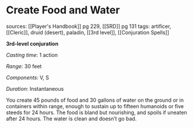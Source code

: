 # Create Food and Water
sources: [[Player's Handbook]] pg 229, [[SRD]] pg 131
tags: artificer, [[Cleric]], druid (desert), paladin, [[3rd level]], [[Conjuration Spells]]

**3rd-level conjuration**

*Casting time*: 1 action

*Range*: 30 feet

*Components*: V, S

*Duration*: Instantaneous

You create 45 pounds of food and 30 gallons of water on the ground or in containers within range, enough to sustain up to fifteen humanoids or five steeds for 24 hours. The food is bland but nourishing, and spoils if uneaten after 24 hours. The water is clean and doesn’t go bad.
